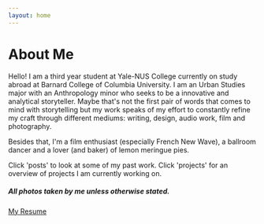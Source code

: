 ```yaml
---
layout: home
---
```

# About Me

Hello! I am a third year student at Yale-NUS College currently on study abroad at Barnard College of Columbia University. I am an Urban Studies major with an Anthropology minor who seeks to be a innovative and analytical storyteller. Maybe that's not the first pair of words that comes to mind with storytelling but my work speaks of my effort to constantly refine my craft through different mediums: writing, design, audio work, film and photography.  

Besides that, I'm a film enthusiast (especially French New Wave), a ballroom dancer and a lover (and baker) of lemon
meringue pies. 

Click 'posts' to look at some of my past work. Click 'projects' for an overview of projects I am currently working on. 

##### All photos taken by me unless otherwise stated. 

<a href="https://drive.google.com/file/d/1wO68hhR4RRBzlZaUowC0oSGsqbGfVbIm/view?usp=sharing" class="btn_success">My Resume</a>
